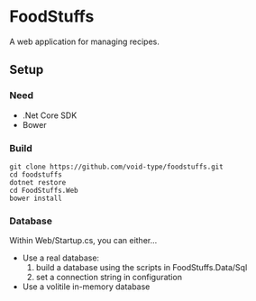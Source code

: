 # FoodStuffs
A web application for managing recipes.

## Setup

### Need
- .Net Core SDK
- Bower

### Build
```
git clone https://github.com/void-type/foodstuffs.git
cd foodstuffs
dotnet restore
cd FoodStuffs.Web
bower install
```

### Database
Within Web/Startup.cs, you can either... 
- Use a real database:
    1. build a database using the scripts in FoodStuffs.Data/Sql 
    2. set a connection string in configuration
- Use a volitile in-memory database
